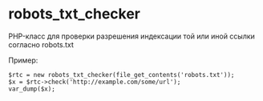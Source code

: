 # robots_txt_checker

PHP-класс для проверки разрешения индексации той или иной ссылки согласно robots.txt

Пример:

    $rtc = new robots_txt_checker(file_get_contents('robots.txt'));
    $x = $rtc->check('http://example.com/some/url');
    var_dump($x);
